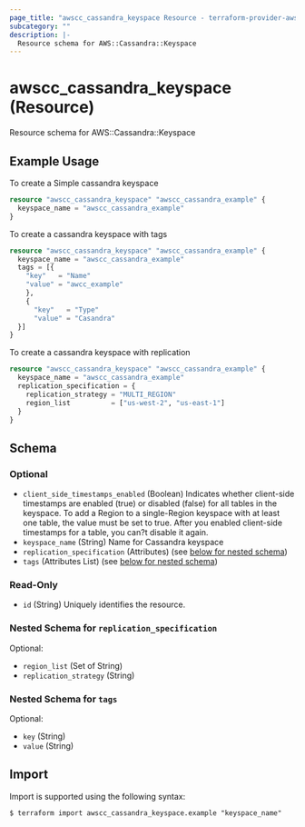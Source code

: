 ```yaml
---
page_title: "awscc_cassandra_keyspace Resource - terraform-provider-awscc"
subcategory: ""
description: |-
  Resource schema for AWS::Cassandra::Keyspace
---
```


# awscc_cassandra_keyspace (Resource)

Resource schema for AWS::Cassandra::Keyspace

## Example Usage

To create a Simple cassandra keyspace
```terraform
resource "awscc_cassandra_keyspace" "awscc_cassandra_example" {
  keyspace_name = "awscc_cassandra_example"
}
```

To create a cassandra keyspace with tags
```terraform
resource "awscc_cassandra_keyspace" "awscc_cassandra_example" {
  keyspace_name = "awscc_cassandra_example"
  tags = [{
    "key"   = "Name"
    "value" = "awcc_example"
    },
    {
      "key"   = "Type"
      "value" = "Casandra"
  }]
}
```

To create a cassandra keyspace with replication
```terraform
resource "awscc_cassandra_keyspace" "awscc_cassandra_example" {
  keyspace_name = "awscc_cassandra_example"
  replication_specification = {
    replication_strategy = "MULTI_REGION"
    region_list          = ["us-west-2", "us-east-1"]
  }
}
```

<!-- schema generated by tfplugindocs -->
## Schema

### Optional

- `client_side_timestamps_enabled` (Boolean) Indicates whether client-side timestamps are enabled (true) or disabled (false) for all tables in the keyspace. To add a Region to a single-Region keyspace with at least one table, the value must be set to true. After you enabled client-side timestamps for a table, you can?t disable it again.
- `keyspace_name` (String) Name for Cassandra keyspace
- `replication_specification` (Attributes) (see [below for nested schema](#nestedatt--replication_specification))
- `tags` (Attributes List) (see [below for nested schema](#nestedatt--tags))

### Read-Only

- `id` (String) Uniquely identifies the resource.

<a id="nestedatt--replication_specification"></a>
### Nested Schema for `replication_specification`

Optional:

- `region_list` (Set of String)
- `replication_strategy` (String)


<a id="nestedatt--tags"></a>
### Nested Schema for `tags`

Optional:

- `key` (String)
- `value` (String)

## Import

Import is supported using the following syntax:

```shell
$ terraform import awscc_cassandra_keyspace.example "keyspace_name"
```